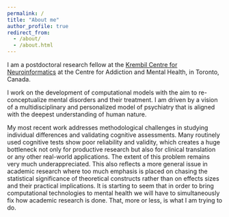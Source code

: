 ```yaml
---
permalink: /
title: "About me"
author_profile: true
redirect_from: 
  - /about/
  - /about.html
---
```


I am a postdoctoral research fellow at the [Krembil Centre for Neuroinformatics](https://www.camh.ca/en/science-and-research/institutes-and-centres/krembil-centre-for-neuroinformatics) at the Centre for Addiction and Mental Health, in Toronto, Canada.

I work on the development of computational models with the aim to re-conceptualize mental disorders and their treatment. I am driven by a vision of a multidisciplinary and personalized model of psychiatry that is aligned with the deepest understanding of human nature. 

My most recent work addresses methodological challenges in studying individual differences and validating cognitive assessments. Many routinely used cognitive tests show poor reliability and validity, which creates a huge bottleneck not only for productive research but also for clinical translation or any other real-world applications. The extent of this problem remains very much underappreciated. This also reflects a more general issue in academic research where too much emphasis is placed on chasing the statistical significance of theoretical constructs rather than on effects sizes and their practical implications. It is starting to seem that in order to bring computational technologies to mental health we will have to simultaneously fix how academic research is done. That, more or less, is what I am trying to do.



